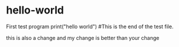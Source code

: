 # hello-world
First test program
print("hello world")
#This is the end of the test file.

this is also a change and my change is better than your change